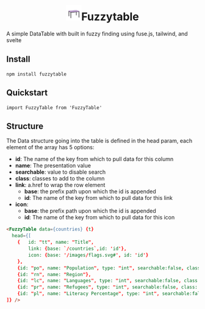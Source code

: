 <h1 align="center"><img width="40px" src="/static/table.svg" />Fuzzytable</h1>

A simple DataTable with built in fuzzy finding using fuse.js, tailwind, and svelte

## Install

```
npm install fuzzytable
```

## Quickstart
```
import FuzzyTable from 'FuzzyTable'
```

## Structure

The Data structure going into the table is defined in the head param, each element of the array has 5 options:
- **id**: The name of the key from which to pull data for this column 
- **name**: The presentation value
- **searchable**: value to disable search
- **class**: classes to add to the column
- **link**: a.href to wrap the row element
	- **base**: the prefix path upon which the id is appended
	- **id**: The name of the key from which to pull data for this link
- **icon**: 
	- **base**: the prefix path upon which the id is appended
	- **id**: The name of the key from which to pull data for this icon

```html
<FuzzyTable data={countries} {t}
  head={[
    {	id: "tt", name: "Title", 
		link: {base: `/countries`,id: 'id'},
		icon: {base: '/images/flags.svg#', id: 'id'}
	},
    {id: "po", name: "Population", type: "int", searchable:false, class: "text-center"},
    {id: "rn", name: "Region"},
    {id: "lc", name: "Languages", type: "int", searchable:false, class: "text-center hidden lg:table-cell"},
    {id: "pr", name: "Refugees", type: "int", searchable:false, class: "text-center hidden lg:table-cell"},
    {id: "pl", name: "Literacy Percentage", type: "int", searchable:false, suffix: '%', class: "text-center hidden lg:table-cell"},
]} />
```